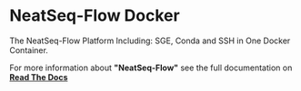 NeatSeq-Flow Docker
=====================

The NeatSeq-Flow Platform Including: SGE, Conda and SSH in One Docker Container.

For more information about **"NeatSeq-Flow"** see the full documentation on **[Read The Docs](http://neatseq-flow.readthedocs.io/en/latest/)**